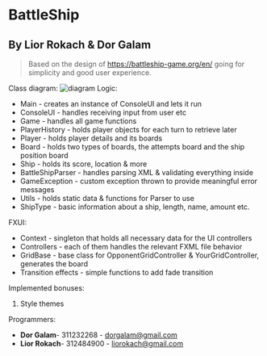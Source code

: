 # BattleShip 
## By Lior Rokach & Dor Galam

>Based on the design of <https://battleship-game.org/en/> going for simplicity and good user experience.

Class diagram:
![diagram](https://i.imgur.com/SfpTM9z.png)
Logic:
* Main - creates an instance of ConsoleUI and lets it run
* ConsoleUI - handles receiving input from user etc
* Game - handles all game functions
* PlayerHistory - holds player objects for each turn to retrieve later
* Player - holds player details and its boards
* Board - holds two types of boards, the attempts board and the ship position board
* Ship - holds its score, location & more
* BattleShipParser - handles parsing XML & validating everything inside
* GameException - custom exception thrown to provide meaningful error messages
* Utils - holds static data & functions for Parser to use
* ShipType - basic information about a ship, length, name, amount etc.

FXUI:
* Context - singleton that holds all necessary data for the UI controllers
* Controllers - each of them handles the relevant FXML file behavior
* GridBase - base class for OpponentGridController & YourGridController, generates the board
* Transition effects - simple functions to add fade transition

Implemented bonuses:
1. Style themes

Programmers: 
* **Dor Galam**- 311232268 - dorgalam@gmail.com
* **Lior Rokach**- 312484900 - liorokach@gmail.com

